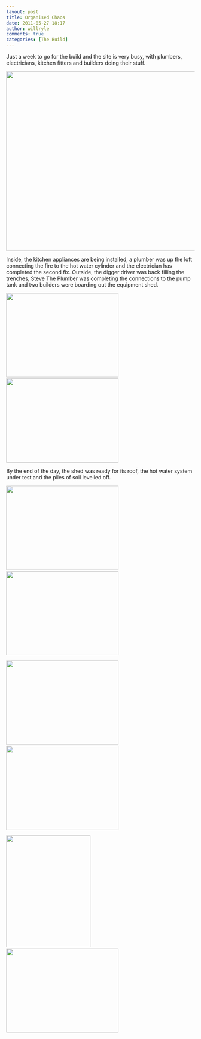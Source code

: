 ```yaml
---
layout: post
title: Organised Chaos
date: 2011-05-27 18:17
author: willryle
comments: true
categories: [The Build]
---
```

Just a week to go for the build and the site is very busy, with plumbers, electricians, kitchen fitters and builders doing their stuff.
<p style="text-align:center;"><a href="http://willryle.files.wordpress.com/2011/05/organised-chaos-003.jpg" target="_blank"><img class="aligncenter size-full wp-image-653" title="Tradesmen on site" src="http://willryle.files.wordpress.com/2011/05/organised-chaos-003.jpg" alt="" width="640" height="480" /><!--more--></a></p>
Inside, the kitchen appliances are being installed, a plumber was up the loft connecting the fire to the hot water cylinder and the electrician has completed the second fix. Outside, the digger driver was back filling the trenches, Steve The Plumber was completing the connections to the pump tank and two builders were boarding out the equipment shed.

<a href="http://willryle.files.wordpress.com/2011/05/organised-chaos-010.jpg" target="_blank"><img class="alignnone size-medium wp-image-654" title="Equipment shed under construction" src="http://willryle.files.wordpress.com/2011/05/organised-chaos-010.jpg?w=300" alt="" width="300" height="225" /></a> <a href="http://willryle.files.wordpress.com/2011/05/getting-there-002.jpg" target="_blank"><img class="alignright size-medium wp-image-656" title="Equipment shed" src="http://willryle.files.wordpress.com/2011/05/getting-there-002.jpg?w=300" alt="" width="300" height="225" /></a>

By the end of the day, the shed was ready for its roof, the hot water system under test and the piles of soil levelled off.

<a href="http://willryle.files.wordpress.com/2011/05/getting-there-006.jpg"><img class="alignnone size-medium wp-image-657" title="Getting There 006" src="http://willryle.files.wordpress.com/2011/05/getting-there-006.jpg?w=300" alt="" width="300" height="225" /></a> <a href="http://willryle.files.wordpress.com/2011/05/getting-there-005.jpg"><img class="alignright size-medium wp-image-658" title="Getting There 005" src="http://willryle.files.wordpress.com/2011/05/getting-there-005.jpg?w=300" alt="" width="300" height="225" /></a>

<a href="http://willryle.files.wordpress.com/2011/05/organised-chaos-013.jpg" target="_blank"><img class="alignnone size-medium wp-image-659" title="Wood burner with back boiler" src="http://willryle.files.wordpress.com/2011/05/organised-chaos-013.jpg?w=300" alt="" width="300" height="225" /></a> <a href="http://willryle.files.wordpress.com/2011/05/organised-chaos-012.jpg" target="_blank"><img class="alignright size-medium wp-image-660" title="Kitchen" src="http://willryle.files.wordpress.com/2011/05/organised-chaos-012.jpg?w=300" alt="" width="300" height="225" /></a>

<a href="http://willryle.files.wordpress.com/2011/05/getting-there-012.jpg" target="_blank"><img class="alignnone size-medium wp-image-661" title="Kitchen" src="http://willryle.files.wordpress.com/2011/05/getting-there-012.jpg?w=225" alt="" width="225" height="300" /></a> <a href="http://willryle.files.wordpress.com/2011/05/getting-there-022.jpg" target="_blank"><img class="alignright size-medium wp-image-662" title="Pool room" src="http://willryle.files.wordpress.com/2011/05/getting-there-022.jpg?w=300" alt="" width="300" height="225" /></a>
